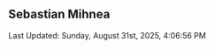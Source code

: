 <h2>Sebastian Mihnea</h2>

<!--RECENT_ACTIVITY:start-->
<!--RECENT_ACTIVITY:end-->
<!--RECENT_ACTIVITY:last_update-->
Last Updated: Sunday, August 31st, 2025, 4:06:56 PM
<!--RECENT_ACTIVITY:last_update_end-->

<!---LOL-STATS-START-HERE--->
<!---LOL-STATS-END-HERE--->
